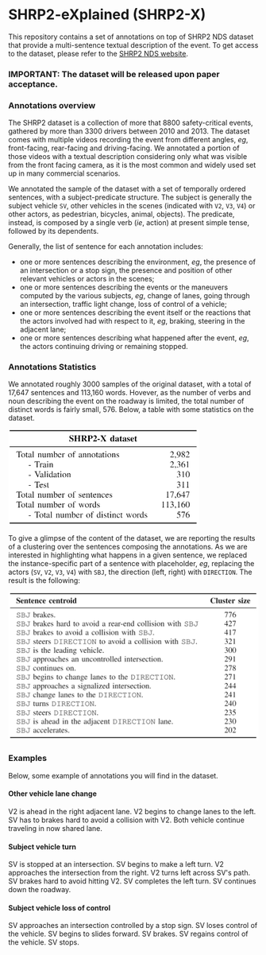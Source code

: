 # SHRP2-eXplained (SHRP2-X)

This repository contains a set of annotations on top of SHRP2 NDS dataset that provide a multi-sentence textual description of the event. 
To get access to the dataset, please refer to the  [SHRP2 NDS website](https://www.shrp2nds.us/index.html).

### IMPORTANT: The dataset will be released upon paper acceptance.

### Annotations overview

The SHRP2 dataset is a collection of more that 8800 safety-critical events, gathered by more than 3300 drivers between 2010 and 2013.
The dataset comes with multiple videos recording the event from different angles, *eg*, front-facing, rear-facing and driving-facing.
We annotated a portion of those videos with a textual description considering only what was visible from the front facing camera, as it is the most common and widely used set up in many commercial scenarios.

We annotated the sample of the dataset with a set of temporally ordered sentences, with a subject-predicate structure.
The subject is generally the subject vehicle `SV`, other vehicles in the scenes (indicated with `V2`, `V3`, `V4`) or other actors, as pedestrian, bicycles, animal, objects).
The predicate, instead, is composed by a single verb (*ie*, action) at present simple tense, followed by its dependents.

Generally, the list of sentence for each annotation includes:
* one or more sentences describing the environment, *eg*,  the presence of an intersection or a stop sign, the presence and position of other relevant vehicles or actors in the scenes; 
* one or more sentences describing the events or the maneuvers computed by the various subjects, *eg*, change of lanes, going through an intersection, traffic light change, loss of control of a vehicle;
* one or more sentences describing the event itself or the reactions that the actors involved had with respect to it, *eg*, braking, steering in the adjacent lane; 
* one or more sentences describing what happened after the event, *eg*, the actors continuing driving or remaining stopped.

### Annotations Statistics

We annotated roughly 3000 samples of the original dataset, with a total of 17,647 sentences and 113,160 words.
Hovever, as the number of verbs and noun describing the event on the roadway is limited, the total number of distinct words is fairly small, 576.
Below, a table with some statistics on the dataset.

<img src="img/dataset-stats.png" alt="Dataset statistics" width="384"/>

To give a glimpse of the content of the dataset, we are reporting the results of a clustering over the sentences composing the annotations.
As we are interested in highlighting what happens in a given sentence, we replaced the instance-specific part of a sentence with placeholder, *eg*, replacing the actors (`SV`, `V2`, `V3`, `V4`) with `SBJ`, the direction (left, right) with `DIRECTION`.
The result is the following:

<img src="img/dataset-centroids.png" alt="Dataset examples" width="568"/>

### Examples

Below, some example of annotations you will find in the dataset. 

#### Other vehicle lane change

V2 is ahead in the right adjacent lane. V2 begins to change lanes to the left. SV has to brakes hard to avoid a collision with V2. Both vehicle continue traveling in now shared lane.

#### Subject vehicle turn

SV is stopped at an intersection. SV begins to make a left turn. V2 approaches the intersection from the right. V2 turns left across SV's path. SV brakes hard to avoid hitting V2. SV completes the left turn. SV continues down the roadway.

#### Subject vehicle loss of control

SV approaches an intersection controlled by a stop sign. SV loses control of the vehicle. SV begins to slides forward. SV brakes. SV regains control of the vehicle. SV stops.




